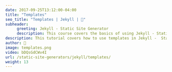```yaml
---
date: 2017-09-25T13:12:00-04:00
title: "Templates"
seo_title: "Templates | Jekyll | 🦒"
subheader:
     greeting: Jekyll - Static Site Generator
     description: This course covers the basics of using Jekyll - Static Site Generator. Work your way through the videos/articles and I'll teach you everything you need to know to create a professional and scalable website or blog!
description: This tutorial covers how to use templates in Jekyll -  Static Site Generator.
author: 🦒
image: templates.png
video: bDQsGdCWv4I
url: /static-site-generators/jekyll/templates/
weight: 13
---
```

